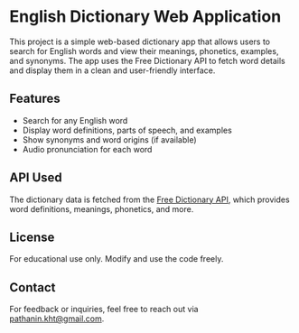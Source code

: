 # English Dictionary Web Application

This project is a simple web-based dictionary app that allows users to search for English words and view their meanings, phonetics, examples, and synonyms. The app uses the Free Dictionary API to fetch word details and display them in a clean and user-friendly interface.

## Features
- Search for any English word
- Display word definitions, parts of speech, and examples
- Show synonyms and word origins (if available)
- Audio pronunciation for each word

## API Used
The dictionary data is fetched from the [Free Dictionary API](https://github.com/meetDeveloper/freeDictionaryAPI.git), which provides word definitions, meanings, phonetics, and more.

## License
For educational use only. Modify and use the code freely.

## Contact
For feedback or inquiries, feel free to reach out via [pathanin.kht@gmail.com](pathanin.kht@gmail.com).
